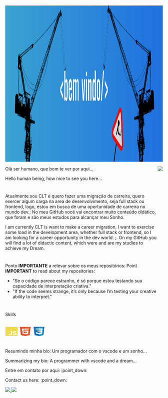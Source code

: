 <img align="top" height="500em" margin="0" padding="0"
  src="https://raw.githubusercontent.com/donizeti26/donizeti26/main/flyer.svg"/>

<img align="right" height="590em"
  src="https://raw.githubusercontent.com/donizeti26/donizeti26/47cb20c5b420f6dbe07f5edbd44548c8fbb340f7/card.svg"/>

<p>Olá ser humano, que bom te ver por aqui...</p>
<p>Hello human being, how nice to see you here...</p>


#
Atualmente sou CLT é quero fazer uma migração de carreira, quero exercer algum carga na area de desenvolvimento, seja full stack ou frontend, logo, estou em busca de uma oportunidade de carreira no mundo dev.;
No meu GitHub você vai encontrar muito conteúdo didático, que foram e são meus estudos para alcançar meu Sonho.

I am currently CLT is want to make a career migration, I want to exercise some load in the development area, whether full stack or frontend, so I am looking for a career opportunity in the dev world. ;. On my GitHub you will find a lot of didactic content, which were and are my studies to achieve my Dream.
#

Ponto <strong>IMPORTANTE</strong> a relevar sobre os meus repositórios:
Point <Strong>IMPORTANT</Strong> to read about my repositories:


+ "Se o código parece estranho, é só porque estou testando sua capacidade de interpretação criativa."
+ "If the code seems strange, it’s only because I’m testing your creative ability to interpret."

#
Skills 

<div style="display: inline_block"><br>
  <img align="center" alt="Rafa-Js" height="30" width="40" src="https://raw.githubusercontent.com/devicons/devicon/master/icons/javascript/javascript-plain.svg">
 <!-- <img align="center" alt="Rafa-Ts" height="30" width="40" src="https://raw.githubusercontent.com/devicons/devicon/master/icons/typescript/typescript-plain.svg"> -->
 <!-- <img align="center" alt="Rafa-React" height="30" width="40" src="https://raw.githubusercontent.com/devicons/devicon/master/icons/react/react-original.svg"> -->
  <img align="center" alt="Rafa-HTML" height="30" width="40" src="https://raw.githubusercontent.com/devicons/devicon/master/icons/html5/html5-original.svg">
  <img align="center" alt="Rafa-CSS" height="30" width="40" src="https://raw.githubusercontent.com/devicons/devicon/master/icons/css3/css3-original.svg">
</div>

#
<p>Resumindo minha bio: Um programador com o vscode e um sonho...</p>
<p>Summarizing my bio: A programmer with vscode and a dream...</p>

<p>  Entre em contato por aqui: :point_down: </p>
<p> Contact us here: :point_down: </p>
<a href="www.linkedin.com/in/donizeti-silva-a666b31b0" target="_blank">
  <img src="https://img.shields.io/badge/LinkedIn-0077B5?style=for-the-badge&logo=linkedin&logoColor=white"/>
</a>


<a href="https://www.instagram.com/donnie_0224" target="_blank">
  <img src="https://img.shields.io/badge/-Instagram-%23E4405F?style=for-the-badge&logo=instagram&logoColor=white" target="_blank">
</a>
